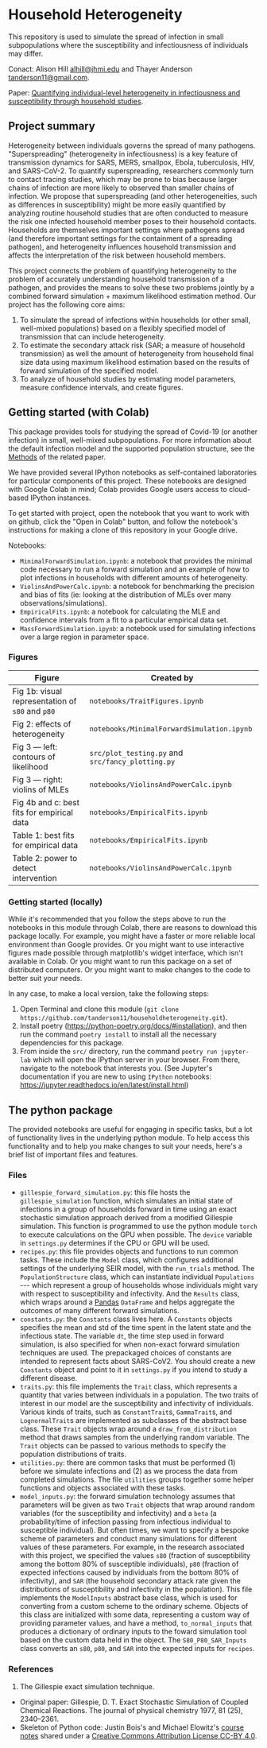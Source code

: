 # Household Heterogeneity

This repository is used to simulate the spread of infection in small subpopulations where the susceptibility and infectiousness of individuals may differ.

Conact: Alison Hill <alhill@jhmi.edu> and Thayer Anderson <tanderson11@gmail.com>.

Paper: [Quantifying individual-level heterogeneity in infectiousness and susceptibility through household studies](https://www.sciencedirect.com/science/article/pii/S1755436523000464).

## Project summary

Heterogeneity between individuals governs the spread of many pathogens. "Superspreading" (heterogeneity in infectiousness) is a key feature of transmission dynamics for SARS, MERS, smallpox, Ebola, tuberculosis, HIV, and SARS-CoV-2. To quantify superspreading, researchers commonly turn to contact tracing studies, which may be prone to bias because larger chains of infection are more likely to observed than smaller chains of infection. We propose that superspreading (and other heterogeneities, such as differences in susceptibility) might be more easily quantified by analyzing routine household studies that are often conducted to measure the risk one infected household member poses to their household contacts. Households are themselves important settings where pathogens spread (and therefore important settings for the containment of a spreading pathogen), and heterogeneity influences household transmission and affects the interpretation of the risk between household members.

This project connects the problem of quantifying heterogeneity to the problem of accurately understanding household transmission of a pathogen, and provides the means to solve these two problems jointly by a combined forward simulation + maximum likelihood estimation method. Our project has the following core aims:

1. To simulate the spread of infections within households (or other small, well-mixed populations) based on a flexibly specified model of transmission that can include heterogeneity.
2. To estimate the secondary attack risk (SAR; a measure of household transmission) as well the amount of heterogeneity from household final size data using maximum likelihood estimation based on the results of forward simulation of the specified model.
3. To analyze of household studies by estimating model parameters, measure confidence intervals, and create figures.

## Getting started (with Colab)

This package provides tools for studying the spread of Covid-19 (or another infection) in small, well-mixed subpopulations. For more information about the default infection model and the supported population structure, see the [Methods](https://www.sciencedirect.com/science/article/pii/S1755436523000464#sec2) of the related paper.

We have provided several IPython notebooks as self-contained laboratories for particular components of this project. These notebooks are designed with Google Colab in mind; Colab provides Google users access to cloud-based IPython instances.

To get started with project, open the notebook that you want to work with on github, click the "Open in Colab" button, and follow the notebook's instructions for making a clone of this repository in your Google drive.

Notebooks:
- `MinimalForwardSimulation.ipynb`: a notebook that provides the minimal code necessary to run a forward simulation and an example of how to plot infections in households with different amounts of heterogeneity.
- `ViolinsAndPowerCalc.ipynb`: a notebook for benchmarking the precision and bias of fits (ie: looking at the distribution of MLEs over many observations/simulations).
- `EmpiricalFits.ipynb`: a notebook for calculating the MLE and confidence intervals from a fit to a particular empirical data set.
- `MassForwardSimulation.ipynb`: a notebook used for simulating infections over a large region in parameter space.

### Figures

| Figure  | Created by |
| ------------- | ------------- |
| Fig 1b: visual representation of `s80` and `p80`  | `notebooks/TraitFigures.ipynb`  |
| Fig 2: effects of heterogeneity  | `notebooks/MinimalForwardSimulation.ipynb`  |
| Fig 3 &mdash; left: contours of likelihood | `src/plot_testing.py` and `src/fancy_plotting.py`|
| Fig 3 &mdash; right: violins of MLEs  | `notebooks/ViolinsAndPowerCalc.ipynb`  |
| Fig 4b and c: best fits for empirical data  | `notebooks/EmpiricalFits.ipynb`  |
| Table 1: best fits for empirical data  | `notebooks/EmpiricalFits.ipynb`  |
| Table 2: power to detect intervention  | `notebooks/ViolinsAndPowerCalc.ipynb`  |

### Getting started (locally)

While it's recommended that you follow the steps above to run the notebooks in this module through Colab, there are reasons to download this package locally. For example, you might have a faster or more reliable local environment than Google provides. Or you might want to use interactive figures made possible through matplotlib's widget interface, which isn't available in Colab. Or you might want to run this package on a set of distributed computers. Or you might want to make changes to the code to better suit your needs.

In any case, to make a local version, take the following steps:

1. Open Terminal and clone this module (`git clone https://github.com/tanderson11/householdheterogeneity.git`).
2. Install poetry (https://python-poetry.org/docs/#installation), and then run the command `poetry install` to install all the necessary dependencies for this package.
3. From inside the `src/` directory, run the command `poetry run jupyter-lab` which will open the IPython server in your browser. From there, navigate to the notebook that interests you. (See Jupyter's documentation if you are new to using `IPython` notebooks: https://jupyter.readthedocs.io/en/latest/install.html)

## The python package

The provided notebooks are useful for engaging in specific tasks, but a lot of functionality lives in the underlying python module. To help access this functionality and to help you make changes to suit your needs, here's a brief list of important files and features.

### Files
- `gillespie_forward_simulation.py`: this file hosts the `gillespie_simulation` function, which simulates an initial state of infections in a group of households forward in time using an exact stochastic simulation approach derived from a modified Gillespie simulation. This function is programmed to use the python module `torch` to execute calculations on the GPU when possible. The `device` variable in `settings.py` determines if the CPU or GPU will be used.
- `recipes.py`: this file provides objects and functions to run common tasks. These include the `Model` class, which configures additional settings of the underlying SEIR model, with the `run_trials` method. The `PopulationStructure` class, which can instantiate individual `Populations` --- which represent a group of households whose individuals might vary with respect to susceptibility and infectivity. And the `Results` class, which wraps around a [Pandas](https://pandas.pydata.org/docs/user_guide/index.html#user-guide) `DataFrame` and helps aggregate the outcomes of many different forward simulations.
- `constants.py`: the `Constants` class lives here. A `Constants` objects specifies the mean and std of the time spent in the latent state and the infectious state. The variable `dt`, the time step used in forward simulation, is also specified for when non-exact forward simulation techniques are used. The prepackaged choices of constants are intended to represent facts about SARS-CoV2. You should create a new `Constants` object and point to it in `settings.py` if you intend to study a different disease.
- `traits.py`: this file implements the `Trait` class, which represents a quantity that varies between individuals in a population. The two traits of interest in our model are the susceptibility and infectivity of individuals. Various kinds of traits, such as `ConstantTrait`s, `GammaTrait`s, and `LognormalTrait`s are implemented as subclasses of the abstract base class. These `Trait` objects wrap around a `draw_from_distribution` method that draws samples from the underlying random variable. The `Trait` objects can be passed to various methods to specify the population distributions of traits.
- `utilities.py`: there are common tasks that must be performed (1) before we simulate infections and (2) as we process the data from completed simulations. The file `utilities` groups together some helper functions and objects associated with these tasks.
- `model_inputs.py`: the forward simulation technology assumes that parameters will be given as two `Trait` objects that wrap around random variables (for the susceptibility and infectivity) and a `beta` (a probability/time of infection passing from infectious individual to susceptible individual). But often times,  we want to specify a bespoke scheme of parameters and conduct many simulations for different values of these parameters. For example, in the research associated with this project, we specified the values `s80` (fraction of susceptibility among the bottom 80% of susceptible individuals), `p80` (fraction of expected infections caused by individuals from the bottom 80% of infectivity), and `SAR` (the household secondary attack rate given the distributions of susceptibility and infectivity in the population). This file implements the `ModelInputs` abstract base class, which is used for converting from a custom scheme to the ordinary scheme. Objects of this class are initialized with some data, representing a custom way of providing parameter values, and have a method, `to_normal_inputs` that produces a dictionary of ordinary inputs to the foward simulation tool based on the custom data held in the object. The `S80_P80_SAR_Inputs` class converts an `s80`, `p80`, and `SAR` into the expected inputs for `recipes`.

### References

1. The Gillespie exact simulation technique.

- Original paper: Gillespie, D. T. Exact Stochastic Simulation of Coupled Chemical Reactions. The journal of physical chemistry 1977, 81 (25), 2340–2361.
- Skeleton of Python code: Justin Bois's and Michael Elowitz's [course notes](http://be150.caltech.edu/2019/handouts/12_stochastic_simulation_all_code.html) shared under a [Creative Commons Attribution License CC-BY 4.0](https://creativecommons.org/licenses/by/4.0/).
